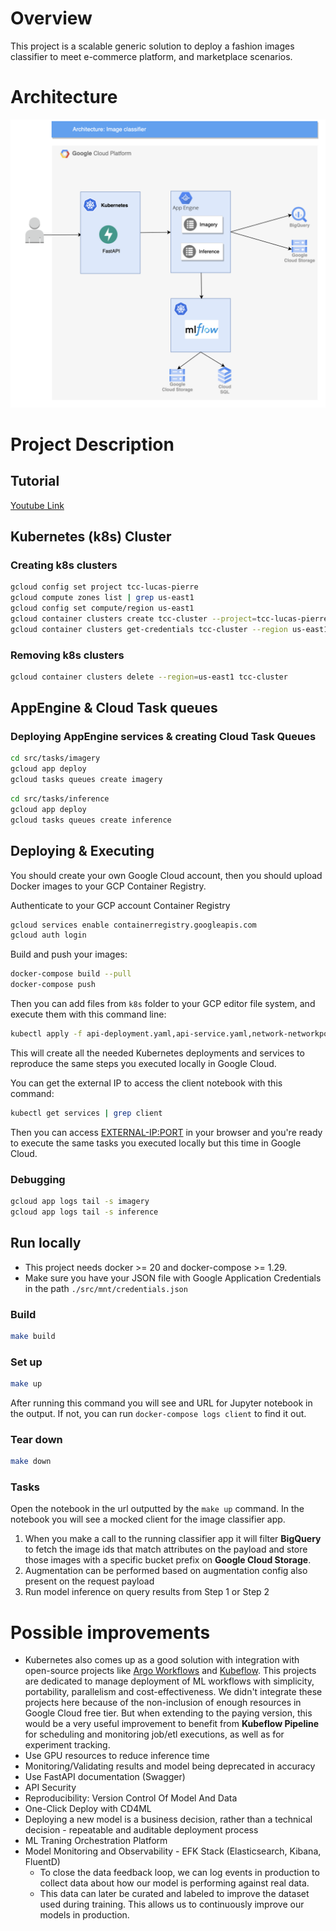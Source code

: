 # Overview

This project is a scalable generic solution to deploy a fashion images classifier to meet e-commerce platform, and marketplace scenarios.

# Architecture

![Architecture](./diagrams/tcc-architecture.png)

# Project Description

## Tutorial

[Youtube Link](https://www.youtube.com/watch?v=HsDMG9xBzlg)

## Kubernetes (k8s) Cluster

### Creating k8s clusters
```sh
gcloud config set project tcc-lucas-pierre
gcloud compute zones list | grep us-east1
gcloud config set compute/region us-east1
gcloud container clusters create tcc-cluster --project=tcc-lucas-pierre --region=us-east1 --num-nodes=2 --preemptible
gcloud container clusters get-credentials tcc-cluster --region us-east1
```

### Removing k8s clusters
```sh
gcloud container clusters delete --region=us-east1 tcc-cluster
```

## AppEngine & Cloud Task queues
### Deploying AppEngine services & creating Cloud Task Queues
```sh
cd src/tasks/imagery
gcloud app deploy
gcloud tasks queues create imagery
```

```sh
cd src/tasks/inference
gcloud app deploy
gcloud tasks queues create inference
```
## Deploying & Executing

You should create your own Google Cloud account, then you should upload Docker images to your GCP Container Registry.

Authenticate to your GCP account Container Registry
```sh
gcloud services enable containerregistry.googleapis.com
gcloud auth login
```

Build and push your images:
```sh
docker-compose build --pull
docker-compose push
```

Then you can add files from `k8s` folder to your GCP editor file system, and execute them with this command line:
```sh
kubectl apply -f api-deployment.yaml,api-service.yaml,network-networkpolicy.yaml,variables-env-configmap.yaml
```
This will create all the needed Kubernetes deployments and services to reproduce the same steps you executed locally in Google Cloud.

You can get the external IP to access the client notebook with this command:
```sh
kubectl get services | grep client
```
Then you can access <EXTERNAL-IP:PORT> in your browser and you're ready to execute the same tasks you executed locally but this time in Google Cloud.

### Debugging
```sh
gcloud app logs tail -s imagery
gcloud app logs tail -s inference
```

## Run locally

* This project needs docker >= 20 and docker-compose >= 1.29.
* Make sure you have your JSON file with Google Application Credentials in the path `./src/mnt/credentials.json`

### Build

```sh
make build
```

### Set up

```sh
make up
```

After running this command you will see and URL for Jupyter notebook in the output. If not, you can run `docker-compose logs client` to find it out.

### Tear down

```sh
make down
```

### Tasks

Open the notebook in the url outputted by the `make up` command. In the notebook you will see a mocked client for the image classifier app.

1. When you make a call to the running classifier app it will filter **BigQuery** to fetch the image ids that match attributes on the payload and store those images with a specific bucket prefix on **Google Cloud Storage**. 
2. Augmentation can be performed based on augmentation config also present on the request payload
3. Run model inference on query results from Step 1 or Step 2

# Possible improvements

* Kubernetes also comes up as a good solution with integration with open-source projects like [Argo Workflows](https://argoproj.github.io/argo-workflows/) and [Kubeflow](https://www.kubeflow.org/). This projects are dedicated to manage deployment of ML workflows with simplicity, portability, parallelism and cost-effectiveness.
We didn't integrate these projects here because of the non-inclusion of enough resources in Google Cloud free tier. But when extending to the paying version, this would be a very useful improvement to benefit from **Kubeflow Pipeline** for scheduling and monitoring job/etl executions, as well as for experiment tracking.
* Use GPU resources to reduce inference time
* Monitoring/Validating results and model being deprecated in accuracy
* Use FastAPI documentation (Swagger)
* API Security 
* Reproducibility: Version Control Of Model And Data 
* One-Click Deploy with CD4ML
* Deploying a new model is a business decision, rather than a technical decision - repeatable and auditable deployment process
* ML Traning Orchestration Platform
* Model Monitoring and Observability - EFK Stack (Elasticsearch, Kibana, FluentD)
  * To close the data feedback loop, we can log events in production to collect data about how our model is performing against real data.
  * This data can later be curated and labeled to improve the dataset used during training. This allows us to continuously improve our models in production.
